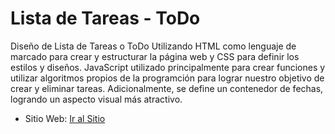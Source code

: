 # Lista de Tareas - ToDo
Diseño de Lista de Tareas o ToDo
Utilizando HTML como lenguaje de marcado para crear y estructurar la página web y CSS para definir los estilos y diseños.
JavaScript utilizado principalmente para crear funciones y utilizar algoritmos propios de la programción para lograr nuestro objetivo de crear y eliminar tareas.
Adicionalmente, se define un contenedor de fechas, logrando un aspecto visual más atractivo.

- Sitio Web: [Ir al Sitio](https://richcrd.github.io/toDo/)
